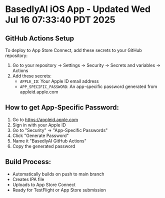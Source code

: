 # BasedlyAI iOS App - Updated Wed Jul 16 07:33:40 PDT 2025

## GitHub Actions Setup

To deploy to App Store Connect, add these secrets to your GitHub repository:

1. Go to your repository → Settings → Security → Secrets and variables → Actions
2. Add these secrets:
   - `APPLE_ID`: Your Apple ID email address
   - `APP_SPECIFIC_PASSWORD`: An app-specific password generated from appleid.apple.com

## How to get App-Specific Password:
1. Go to https://appleid.apple.com
2. Sign in with your Apple ID
3. Go to "Security" → "App-Specific Passwords"
4. Click "Generate Password"
5. Name it "BasedlyAI GitHub Actions"
6. Copy the generated password

## Build Process:
- Automatically builds on push to main branch
- Creates IPA file
- Uploads to App Store Connect
- Ready for TestFlight or App Store submission
